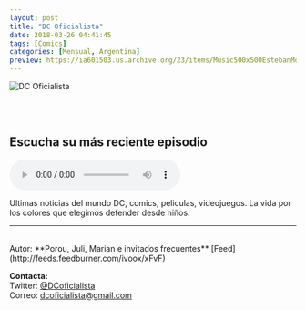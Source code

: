 ```yaml
---
layout: post
title: "DC Oficialista"
date: 2018-03-26 04:41:45
tags: [Comics]
categories: [Mensual, Argentina]
preview: https://ia601503.us.archive.org/23/items/Music500x500EstebanMontoya/300-dcNewLogo-NicolasPignataro.png
---
```


![DC Oficialista](https://ia601503.us.archive.org/23/items/Music500x500EstebanMontoya/500-dcNewLogo-NicolasPignataro.png)

<br/>
<br/>

## Escucha su más reciente episodio

<!--reproductor-feed=http://feeds.feedburner.com/ivoox/xFvF-->
<!--reproductor-start-->
<audio id="audio" preload="auto" controls="" src="http://feedproxy.google.com/~r/ivoox/xFvF/~5/KrfDdUSDuKQ/dc-oficialista-breaking-news-henry-cavill-cuelga-la_mf_28543663_feed_1.mp3"></audio>
<!--reproductor-end-->

Ultimas noticias del mundo DC, comics, peliculas, videojuegos. La vida por los colores que elegimos defender desde niños.  

_ _ _
<br>
Autor: **Porou, Juli, Marian e invitados frecuentes**  
[Feed](http://feeds.feedburner.com/ivoox/xFvF)  



**Contacta:**  
Twitter: [@DCoficialista](https://twitter.com/DCoficialista)  
Correo: [dcoficialista@gmail.com](mailto:dcoficialista@gmail.com)  

